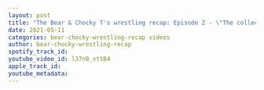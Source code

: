 ```yaml
---
layout: post
title: "The Bear & Chocky T's wrestling recap: Episode 2 - \"The collector\""
date: 2021-05-11
categories: bear-chocky-wrestling-recap videos
author: bear-chocky-wrestling-recap
spotify_track_id: 
youtube_video_id: l37nB_xttB4
apple_track_id: 
youtube_metadata: 
---
```

